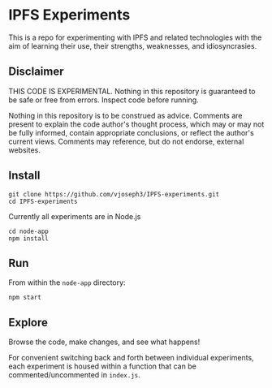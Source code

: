 # IPFS Experiments

This is a repo for experimenting with IPFS and related technologies with the aim of learning their use, their strengths, weaknesses, and idiosyncrasies.

## Disclaimer

THIS CODE IS EXPERIMENTAL. Nothing in this repository is guaranteed to be safe or free from errors. Inspect code before running.

Nothing in this repository is to be construed as advice. Comments are present to explain the code author's thought process, which may or may not be fully informed, contain appropriate conclusions, or reflect the author's current views. Comments may reference, but do not endorse, external websites.

## Install

```shell
git clone https://github.com/vjoseph3/IPFS-experiments.git
cd IPFS-experiments
```

Currently all experiments are in Node.js

```shell
cd node-app
npm install
```

## Run

From within the `node-app` directory:
```shell
npm start
```

## Explore

Browse the code, make changes, and see what happens!

For convenient switching back and forth between individual experiments, each experiment is housed within a function that can be commented/uncommented in `index.js`.
